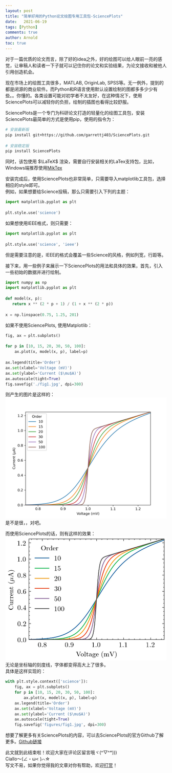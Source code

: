 ```yaml
---
layout: post
title: "简单好用的Python论文绘图专用工具包-SciencePlots"
date:   2021-06-19
tags: [Python]
comments: true
author: Arnold
toc: true
---
```


对于一篇优质的论文而言，除了好的idea之外，好的绘图可以给人眼前一亮的感觉，让审稿人和读者一下子就可以记住你的论文和实验结果，为论文接收和被他人引用创造机会。

<!-- more -->

现在市场上的绘图工具很多，MATLAB, OriginLab, SPSS等。无一例外，提到的都是闭源的商业软件。而Python和R语言使用默认设置绘制的图都多多少少有些。。你懂的。各类设置可能对初学者不太友好，在这种情况下，使用SciencePlots可以减轻你的负担，绘制的插图也看得比较舒服。

SciencePlots是一个专门为科研论文打造的轻量化的绘图工具包，安装SciencePlots最简单的方式是使用pip，使用的指令为：

``` bash
# 安装最新版
pip install git+https://github.com/garrettj403/SciencePlots.git

# 安装稳定版
pip install SciencePlots
```

同时，该包使用 $\LaTeX$ 渲染，需要自行安装相关的LaTex支持包，比如，Windows端推荐使用[MikTex](https://miktex.org/)

安装完成后，使用SciencePlots也非常简单，只需要导入matplotlib工具包，选择相应的style即可。  
例如，如果想要给Science投稿，那么只需要引入下列的主题：
``` python
import matplotlib.pyplot as plt

plt.style.use('science')
```
如果想使用IEEE格式，则只需要：
``` python
import matplotlib.pyplot as plt

plt.style.use('science', 'ieee')
```

但是需要注意的是，IEEE的格式会覆盖一些Science的风格，例如列宽，行距等。

接下来，用一些例子来展示一下SciencePlots的用法和具体的效果，首先，引入一些初始的数据并进行绘制。

``` python
import numpy as np
import matplotlib.pyplot as plt

def model(x, p): 
   return x ** (2 * p + 1) / (1 + x ** (2 * p))

x = np.linspace(0.75, 1.25, 201)
```

如果不使用SciencePlots, 使用Matplotlib：
``` python
fig, ax = plt.subplots()

for p in [10, 15, 20, 30, 50, 100]:
    ax.plot(x, model(x, p), label=p)

ax.legend(title='Order')
ax.set(xlabel='Voltage (mV)')
ax.set(ylabel='Current ($\mu$A)')
ax.autoscale(tight=True)
fig.savefig('./fig1.jpg', dpi=300)
```
则产生的图片是这样的：
![](../images/2021/06/20/fig.jpg)
是不是很，，对吧。

而使用SciencePlots的话，则有这样的效果：
![](./../images/2021/06/20/fig1.jpg)
无论是坐标轴的刻度线，字体都变得高大上了很多。  
具体是这样实现的：
``` python
with plt.style.context(['science']):
    fig, ax = plt.subplots()
    for p in [10, 15, 20, 30, 50, 100]:
        ax.plot(x, model(x, p), label=p)
    ax.legend(title='Order')
    ax.set(xlabel='Voltage (mV)')
    ax.set(ylabel='Current ($\mu$A)')
    ax.autoscale(tight=True)
    fig.savefig('figures/fig1.jpg', dpi=300)
```


想要了解更多有关SciencePlots的内容，可以去SciencePlots的官方Github了解更多。[Github链接](https://github.com/garrettj403/SciencePlots)

此文就到此结束啦！欢迎大家在评论区留言哦ヾ(^▽^*)))  
Ciallo～(∠・ω< )⌒☆​  
写文不易，如果你觉得我的文章对你有帮助，欢迎[打赏](https://arnold117.github.io/likes/)！